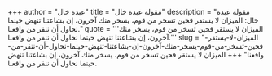 +++
author = "عبده خال"
title = "مقولة عبده خال"
description = "مقولة عبده خال: الميزان لا يستقر فحين تسخر من قوم، يسخر منك آخرون، إن بشاعتنا تنهض حينما نحاول أن ننفر من واقعنا."
quote = '''الميزان لا يستقر فحين تسخر من قوم، يسخر منك آخرون، إن بشاعتنا تنهض حينما نحاول أن ننفر من واقعنا.'''
slug = "الميزان-لا-يستقر-فحين-تسخر-من-قوم-يسخر-منك-آخرون-إن-بشاعتنا-تنهض-حينما-نحاول-أن-ننفر-من-واقعنا"
+++
الميزان لا يستقر فحين تسخر من قوم، يسخر منك آخرون، إن بشاعتنا تنهض حينما نحاول أن ننفر من واقعنا.
